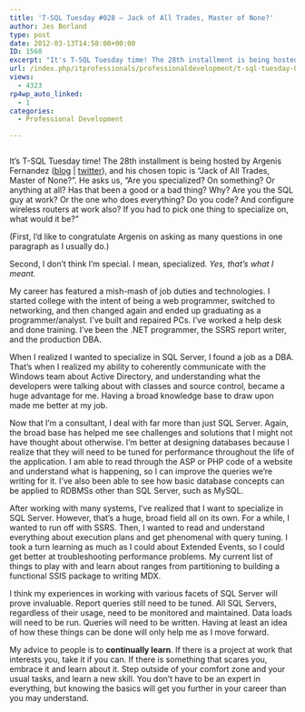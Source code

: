 ```yaml
---
title: 'T-SQL Tuesday #028 – Jack of All Trades, Master of None?'
author: Jes Borland
type: post
date: 2012-03-13T14:58:00+00:00
ID: 1560
excerpt: "It's T-SQL Tuesday time! The 28th installment is being hosted by Argenis Fernandez..."
url: /index.php/itprofessionals/professionaldevelopment/t-sql-tuesday-028-jack/
views:
  - 4323
rp4wp_auto_linked:
  - 1
categories:
  - Professional Development

---
```

[][1]

<p style="text-align: center;">
  <img src="http://sqlblog.com/blogs/argenis_fernandez/TSQL2sDay150x150_thumb_2AA4EA0F.jpg" alt="" />
</p>

It&#8217;s T-SQL Tuesday time! The 28th installment is being hosted by Argenis Fernandez ([blog][2] | [twitter][3]), and his chosen topic is &#8220;Jack of All Trades, Master of None?&#8221;. He asks us, &#8220;Are you specialized? On something? Or anything at all? Has that been a good or a bad thing? Why? Are you the SQL guy at work? Or the one who does everything? Do you code? And configure wireless routers at work also? If you had to pick one thing to specialize on, what would it be?&#8221;

(First, I&#8217;d like to congratulate Argenis on asking as many questions in one paragraph as I usually do.)

Second, I don’t think I’m special. I mean, specialized. _Yes, that’s what I meant._

My career has featured a mish-mash of job duties and technologies. I started college with the intent of being a web programmer, switched to networking, and then changed again and ended up graduating as a programmer/analyst. I’ve built and repaired PCs. I’ve worked a help desk and done training. I’ve been the .NET programmer, the SSRS report writer, and the production DBA.

When I realized I wanted to specialize in SQL Server, I found a job as a DBA. That’s when I realized my ability to coherently communicate with the Windows team about Active Directory, and understanding what the developers were talking about with classes and source control, became a huge advantage for me. Having a broad knowledge base to draw upon made me better at my job.

Now that I’m a consultant, I deal with far more than just SQL Server. Again, the broad base has helped me see challenges and solutions that I might not have thought about otherwise. I’m better at designing databases because I realize that they will need to be tuned for performance throughout the life of the application. I am able to read through the ASP or PHP code of a website and understand what is happening, so I can improve the queries we’re writing for it. I’ve also been able to see how basic database concepts can be applied to RDBMSs other than SQL Server, such as MySQL.

After working with many systems, I’ve realized that I want to specialize in SQL Server. However, that’s a huge, broad field all on its own. For a while, I wanted to run off with SSRS. Then, I wanted to read and understand everything about execution plans and get phenomenal with query tuning. I took a turn learning as much as I could about Extended Events, so I could get better at troubleshooting performance problems. My current list of things to play with and learn about ranges from partitioning to building a functional SSIS package to writing MDX.

I think my experiences in working with various facets of SQL Server will prove invaluable. Report queries still need to be tuned. All SQL Servers, regardless of their usage, need to be monitored and maintained. Data loads will need to be run. Queries will need to be written. Having at least an idea of how these things can be done will only help me as I move forward.

My advice to people is to **continually learn**. If there is a project at work that interests you, take it if you can. If there is something that scares you, embrace it and learn about it. Step outside of your comfort zone and your usual tasks, and learn a new skill. You don’t have to be an expert in everything, but knowing the basics will get you further in your career than you may understand.

 [1]: http://sqlblog.com/blogs/argenis_fernandez/archive/2012/03/05/t-sql-tuesday-028-jack-of-all-trades-master-of-none.aspx
 [2]: http://sqlblog.com/blogs/argenis_fernandez/default.aspx
 [3]: https://twitter.com/#!/DBArgenis
